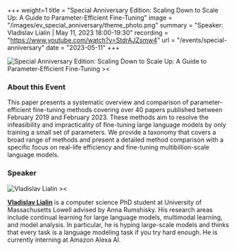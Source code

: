 +++
weight=1
title = "Special Anniversary Edition: Scaling Down to Scale Up: A Guide to Parameter-Efficient Fine-Tuning"
image = "/images/ev_special_anniversary/theme_photo.png"
summary = "Speaker: Vladislav Lialin | May 11, 2023 18:00-19:30"
recording = "https://www.youtube.com/watch?v=StdrAJZsmw4"
url = "/events/special-anniversary"
date = "2023-05-11"
+++


<!--more-->

![Special Anniversary Edition: Scaling Down to Scale Up: A Guide to Parameter-Efficient Fine-Tuning ><](/images/ev_special_anniversary/theme_photo.png)

<!-- ### Location

[Munich🥨NLP Discord Server](https://discord.gg/w3rEmjhdJJ?event=1094126404548972565). -->


### About this Event

This paper presents a systematic overview and comparison of parameter-efficient fine-tuning methods covering over 40 papers published between February 2019 and February 2023. These methods aim to resolve the infeasibility and impracticality of fine-tuning large language models by only training a small set of parameters. We provide a taxonomy that covers a broad range of methods and present a detailed method comparison with a specific focus on real-life efficiency and fine-tuning multibillion-scale language models.

### Speaker

![Vladislav Lialin ><](https://vladlialin.com/images/avatar.jpg)

[**Vladislav Lialin**](https://vladlialin.com/) is a computer science PhD student at University of Massachusetts Lowell advised by Anna Rumshisky. His research areas include continual learning for large language models, multimodal learning, and model analysis. In particular, he is hyping large-scale models and thinks that every task is a language modeling task if you try hard enough. He is currently interning at Amazon Alexa AI.
